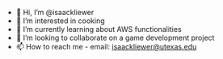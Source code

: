 - 👋 Hi, I’m @isaackliewer
- 👀 I’m interested in cooking
- 🌱 I’m currently learning about AWS functionalities
- 💞️ I’m looking to collaborate on a game development project
- 📫 How to reach me - email: isaackliewer@utexas.edu

<!---
isaackliewer/isaackliewer is a ✨ special ✨ repository because its `README.md` (this file) appears on your GitHub profile.
You can click the Preview link to take a look at your changes.
--->
